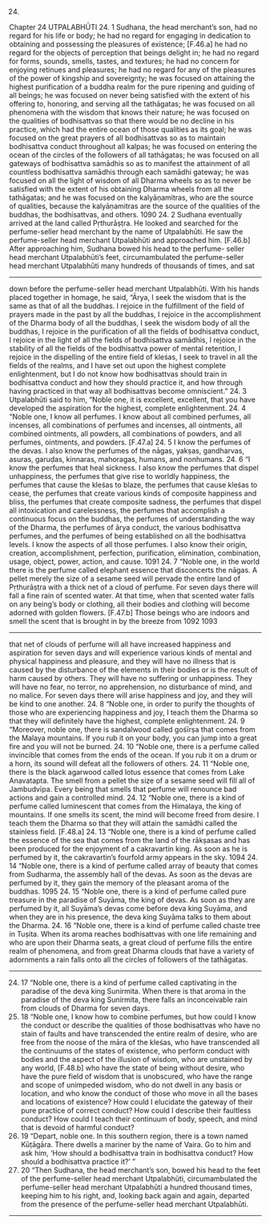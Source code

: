 24.
Chapter 24
UTPALABHŪTI
24. 1
Sudhana, the head merchant’s son, had no regard for his life or body; he had
no regard for engaging in dedication to obtaining and possessing the
pleasures of existence; [F.46.a] he had no regard for the objects of perception
that beings delight in; he had no regard for forms, sounds, smells, tastes, and
textures; he had no concern for enjoying retinues and pleasures; he had no
regard for any of the pleasures of the power of kingship and sovereignty; he
was focused on attaining the highest purification of a buddha realm for the
pure ripening and guiding of all beings; he was focused on never being
satisfied with the extent of his offering to, honoring, and serving all the
tathāgatas; he was focused on all phenomena with the wisdom that knows
their nature;
 he was focused on the qualities of bodhisattvas so that there
would be no decline in his practice, which had the entire ocean of those
qualities as its goal; he was focused on the great prayers of all bodhisattvas
so as to maintain bodhisattva conduct throughout all kalpas; he was focused
on entering the ocean of the circles of the followers of all tathāgatas; he was
focused on all gateways of bodhisattva samādhis so as to manifest the
attainment of all countless bodhisattva samādhis through each samādhi
gateway; he was focused on all the light of wisdom of all Dharma wheels so
as to never be satisfied with the extent of his obtaining Dharma wheels from
all the tathāgatas; and he was focused on the kalyāṇamitras, who are the
source of qualities, because the kalyāṇamitras are the source of the qualities
of the buddhas, the bodhisattvas, and others.
1090
24. 2
Sudhana eventually arrived at the land called Pṛthurāṣṭra. He looked and
searched for the perfume-seller head merchant by the name of Utpalabhūti.
He saw the perfume-seller head merchant Utpalabhūti and approached him.
[F.46.b] After approaching him, Sudhana bowed his head to the perfume-
seller head merchant Utpalabhūti’s feet, circumambulated the perfume-seller
head merchant Utpalabhūti many hundreds of thousands of times, and sat


---

down before the perfume-seller head merchant Utpalabhūti. With his hands
placed together in homage, he said, “Ārya, I seek the wisdom that is the
same as that of all the buddhas. I rejoice in the fulfillment of the field of
prayers made in the past by all the buddhas, I rejoice in the accomplishment
of the Dharma body of all the buddhas, I seek the wisdom body of all the
buddhas, I rejoice in the purification of all the fields of bodhisattva conduct, I
rejoice in the light of all the fields of bodhisattva samādhis, I rejoice in the
stability of all the fields of the bodhisattva power of mental retention, I
rejoice in the dispelling of the entire field of kleśas, I seek to travel in all the
fields of the realms, and I have set out upon the highest complete
enlightenment, but I do not know how bodhisattvas should train in
bodhisattva conduct and how they should practice it, and how through
having practiced in that way all bodhisattvas become omniscient.”
24. 3
Utpalabhūti said to him, “Noble one, it is excellent, excellent, that you
have developed the aspiration for the highest, complete enlightenment.
24. 4
“Noble one, I know all perfumes. I know about all combined perfumes, all
incenses, all combinations of perfumes and incenses, all ointments, all
combined ointments, all powders, all combinations of powders, and all
perfumes, ointments, and powders. [F.47.a]
24. 5
I know the perfumes of the devas. I also know the perfumes of the nāgas,
yakṣas, gandharvas, asuras, garuḍas, kinnaras, mahoragas, humans, and
nonhumans.
24. 6
“I know the perfumes that heal sickness. I also know the perfumes that
dispel unhappiness, the perfumes that give rise to worldly happiness, the
perfumes that cause the kleśas to blaze, the perfumes that cause kleśas to
cease, the perfumes that create various kinds of composite happiness and
bliss, the perfumes that create composite sadness, the perfumes that dispel
all intoxication and carelessness,
 the perfumes that accomplish a
continuous focus on the buddhas, the perfumes of understanding the way of
the Dharma, the perfumes of ārya conduct, the various bodhisattva
perfumes, and the perfumes of being established on all the bodhisattva
levels. I know the aspects of all those perfumes. I also know their origin,
creation, accomplishment, perfection, purification, elimination, combination,
usage, object, power, action, and cause.
1091
24. 7
“Noble one, in the world there is the perfume called elephant essence that
disconcerts the nāgas.
 A pellet merely the size of a sesame seed will
pervade the entire land of Pṛthurāṣṭra with a thick net of a cloud of perfume.
For seven days there will fall a fine rain of scented water. At that time, when
that scented water falls on any being’s body or clothing, all their bodies and
clothing will become adorned with golden flowers. [F.47.b]
 Those beings
who are indoors and smell the scent that is brought in by the breeze from
1092
1093


---

that net of clouds of perfume will all have increased happiness and
aspiration for seven days and will experience various kinds of mental and
physical happiness and pleasure, and they will have no illness that is caused
by the disturbance of the elements in their bodies or is the result of harm
caused by others. They will have no suffering or unhappiness. They will
have no fear, no terror, no apprehension, no disturbance of mind, and no
malice. For seven days there will arise happiness and joy, and they will be
kind to one another.
24. 8
“Noble one, in order to purify the thoughts of those who are experiencing
happiness and joy, I teach them the Dharma so that they will definitely have
the highest, complete enlightenment.
24. 9
“Moreover, noble one, there is sandalwood called gośīrṣa that comes from
the Malaya mountains. If you rub it on your body, you can jump into a great
fire and you will not be burned.
24. 10
“Noble one, there is a perfume called invincible that comes from the ends of
the ocean. If you rub it on a drum or a horn, its sound will defeat all the
followers of others.
24. 11
“Noble one, there is the black agarwood called lotus essence that comes
from Lake Anavatapta. The smell from a pellet the size of a sesame seed will
fill all of Jambudvīpa. Every being that smells that perfume will renounce
bad actions and gain a controlled mind.
24. 12
“Noble one, there is a kind of perfume called luminescent that comes from
the Himalaya, the king of mountains. If one smells its scent, the mind will
become freed from desire. I teach them the Dharma so that they will attain
the samādhi called the stainless field. [F.48.a]
24. 13
“Noble one, there is a kind of perfume called the essence of the sea that comes
from the land of the rākṣasas and has been produced for the enjoyment of a
cakravartin king. As soon as he is perfumed by it, the cakravartin’s
fourfold
 army appears in the sky.
1094
24. 14
“Noble one, there is a kind of perfume called array of beauty
 that comes
from Sudharma, the assembly hall of the devas. As soon as the devas are
perfumed by it, they gain the memory of the pleasant aroma of the buddhas.
1095
24. 15
“Noble one, there is a kind of perfume called pure treasure in the paradise of
Suyāma, the king of devas. As soon as they are perfumed by it, all Suyāma’s
devas come before deva king Suyāma, and when they are in his presence,
the deva king Suyāma talks to them about the Dharma.
24. 16
“Noble one, there is a kind of perfume called chaste tree in Tuṣita. When its
aroma reaches bodhisattvas with one life remaining and who are upon their
Dharma seats, a great cloud of perfume fills the entire realm of phenomena,
and from great Dharma clouds that have a variety of adornments a rain falls
onto all the circles of followers of the tathāgatas.


---

24. 17
“Noble one, there is a kind of perfume called captivating in the paradise of
the deva king Sunirmita. When there is that aroma in the paradise of the
deva king Sunirmita, there falls an inconceivable rain from clouds of Dharma
for seven days.
24. 18
“Noble one, I know how to combine perfumes, but how could I know the
conduct or describe the qualities of those bodhisattvas who have no stain of
faults and have transcended the entire realm of desire, who are free from the
noose of the māra of the kleśas, who have transcended all the continuums of
the states of existence, who perform conduct with bodies and the aspect of
the illusion of wisdom, who are unstained by any world, [F.48.b] who have
the state of being without desire, who have the pure field of wisdom that is
unobscured, who have the range and scope of unimpeded wisdom, who do
not dwell in any basis or location, and who know the conduct of those who
move in all the bases and locations of existence? How could I elucidate the
gateway of their pure practice of correct conduct? How could I describe their
faultless conduct? How could I teach their continuum of body, speech, and
mind that is devoid of harmful conduct?
24. 19
“Depart, noble one. In this southern region, there is a town named
Kūṭāgāra. There dwells a mariner by the name of Vaira. Go to him and ask
him, ‘How should a bodhisattva train in bodhisattva conduct? How should a
bodhisattva practice it?’ ”
24. 20
“Then Sudhana, the head merchant’s son, bowed his head to the feet of
the perfume-seller head merchant Utpalabhūti, circumambulated the
perfume-seller head merchant Utpalabhūti a hundred thousand times,
keeping him to his right, and, looking back again and again, departed from
the presence of the perfume-seller head merchant Utpalabhūti.


---
